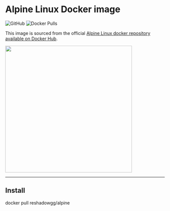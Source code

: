 # Alpine Linux Docker image

![GitHub](https://img.shields.io/github/license/Reshadowgg/alpine)
![Docker Pulls](https://img.shields.io/docker/pulls/reshadowgg/alpine)

This image is sourced from the official [Alpine Linux docker repository available on Docker Hub](https://hub.docker.com/_/alpine/).

<img src="http://alpinelinux.org/alpinelinux-logo.svg" width="400px" />

---

## Install

docker pull reshadowgg/alpine
